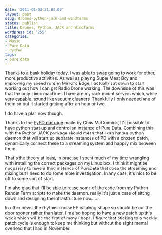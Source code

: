 ```yaml
---
date: '2011-01-03 21:03:02'
layout: post
slug: drones-python-jack-and-windfarms
status: publish
title: Drones, Python, JACK and Windfarms
wordpress_id: '255'
categories:
- Music
- Pure Data
- Python
tags:
- pure data
---
```


Thanks to a bank holiday today, I was able to swap going to work for other, more productive activities. As well as playing Super Meat Boy and improving my speed runs in Mirror's Edge, I actually sat down to start working out how I can get Radio Drone working. The downside of this was that the only Linux machines I have are my rack mount servers which, while very capable, sound like vacuum cleaners. Thankfully I only needed one of them on but it started grating after an hour or two.

I do have a plan now though.

Thanks to the [PyPD package](http://mccormick.cx/projects/PyPd/) made by Chris McCormick, It's possible to have python start up and control an instance of Pure Data. Combining this with the Python JACK package should mean that I can have a python daemon that will start up separate instances of PD with a chosen patch, dynamically connect these to a streaming system and happily mix between them.

That's the theory at least, in practise I spent much of my time wrangling with installing the correct packages on my Linux box. I think it might be necessary to have a third instance of PureData that does the streaming and mixing but I need to do some more investigation. In any case, it's nice to be off to some sort of start.

I'm also glad that I'll be able to reuse some of the code from my Python Render Farm scripts to make the daemon. really it's just a case of sitting down and designing the infrastructure now.......

In other news, the rhythmic noise EP is taking shape so should be out the door sooner rather than later. I'm also hoping to have a new patch up this week which will be the first of many I hope. I figure that sticking to a weekly patch cycle is enough to keep me thinking but without the slight mental overload that I had in November.
